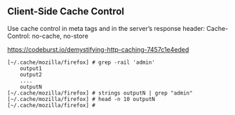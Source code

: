 ## Client-Side Cache Control 

Use cache control in meta tags and in the server’s response header: 
Cache-Control: no-cache, no-store 

https://codeburst.io/demystifying-http-caching-7457c1e4eded

```
[~/.cache/mozilla/firefox] # grep -rail 'admin'
	output1
	output2
	....
	outputN
[~/.cache/mozilla/firefox] # strings outputN | grep "admin"
[~/.cache/mozilla/firefox] # head -n 10 outputN
[~/.cache/mozilla/firefox] #
```

